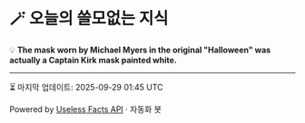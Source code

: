 # 🪄 오늘의 쓸모없는 지식

💡 **The mask worn by Michael Myers in the original "Halloween" was actually a Captain Kirk mask painted white.**

---
⏳ 마지막 업데이트: 2025-09-29 01:45 UTC

Powered by [Useless Facts API](https://uselessfacts.jsph.pl/) · 자동화 봇